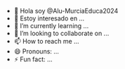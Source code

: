 - 👋 Hola soy @Alu-MurciaEduca2024
- 👀 Estoy interesado en  ...
- 🌱 I’m currently learning ...
- 💞️ I’m looking to collaborate on ...
- 📫 How to reach me ...
- 😄 Pronouns: ...
- ⚡ Fun fact: ...

<!---
Alu-MurciaEduca2024/Alu-MurciaEduca2024 is a ✨ special ✨ repository because its `README.md` (this file) appears on your GitHub profile.
You can click the Preview link to take a look at your changes.
--->

